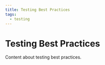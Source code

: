 ```yaml
---
title: Testing Best Practices
tags:
  - testing
---
```


# Testing Best Practices

Content about testing best practices.
